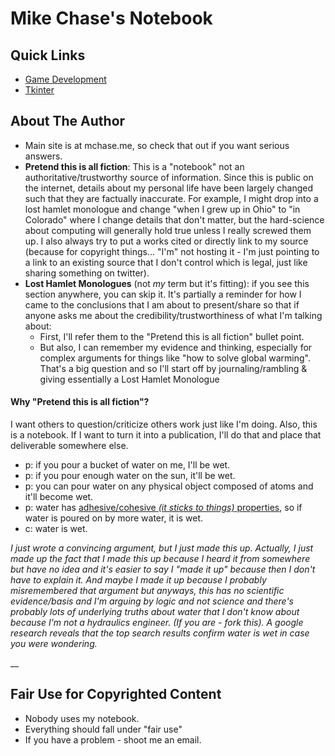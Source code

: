 # Mike Chase's Notebook

## Quick Links

* [Game Development](https://notebook.mchase.me/development/game-development/unity-game-dev-class?q=game+dev)
* [Tkinter](https://notebook.mchase.me/development/languages-and-architectures/python/tkinter?q=tkinter)

## About The Author

* Main site is at mchase.me, so check that out if you want serious answers.
* **Pretend this is all fiction**: This is a "notebook" not an authoritative/trustworthy source of information. Since this is public on the internet, details about my personal life have been largely changed such that they are factually inaccurate. For example, I might drop into a lost hamlet monologue and change "when I grew up in Ohio" to "in Colorado" where I change details that don't matter, but the hard-science about computing will generally hold true unless I really screwed them up. I also always try to put a works cited or directly link to my source (because for copyright things... "I'm" not hosting it - I'm just pointing to a link to an existing source that I don't control which is legal, just like sharing something on twitter).&#x20;
* **Lost Hamlet Monologues** (not _my_ term but it's fitting): if you see this section anywhere, you can skip it. It's partially a reminder for how I came to the conclusions that I am about to present/share so that if anyone asks me about the credibility/trustworthiness of what I'm talking about:
  * First, I'll refer them to the "Pretend this is all fiction" bullet point.
  * But also, I can remember my evidence and thinking, especially for complex arguments for things like "how to solve global warming". That's a big question and so I'll start off by journaling/rambling & giving essentially a Lost Hamlet Monologue

#### Why "Pretend this is all fiction"?

I want others to question/criticize others work just like I'm doing. Also, this is a notebook. If I want to turn it into a publication, I'll do that and place that deliverable somewhere else.

* p: if you pour a bucket of water on me, I'll be wet.
* p: if you pour enough water on the sun, it'll be wet.
* p: you can pour water on any physical object composed of atoms and it'll become wet.
* p: water has [adhesive/cohesive  _(it sticks to things)_ properties](https://www.usgs.gov/media/images/strong-polar-bond-between-water-molecules-creates-water-cohesion), so if water is poured on by more water, it is wet.
* c: water is wet.

_I just wrote a convincing argument, but I just made this up. Actually, I just made up the fact that I made this up because I heard it from somewhere but have no idea and it's easier to say I "made it up" because then I don't have to explain it. And maybe I made it up because I probably misremembered that argument but anyways, this has no scientific evidence/basis and I'm arguing by logic and not science and there's probably lots of underlying truths about water that I don't know about because I'm not a hydraulics engineer. (If you are - fork this). A google research reveals that the top search results confirm water is wet in case you were wondering._

__

## Fair Use for Copyrighted Content

* Nobody uses my notebook.
* Everything should fall under "fair use"
* If you have a problem - shoot me an email.
